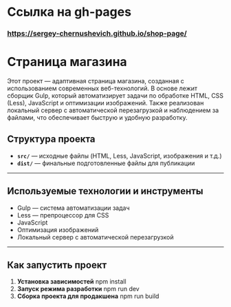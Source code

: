 # Ссылка на gh-pages

### https://sergey-chernushevich.github.io/shop-page/

# Страница магазина

Этот проект — адаптивная страница магазина, созданная с использованием современных веб-технологий. В основе лежит сборщик Gulp, который автоматизирует задачи по обработке HTML, CSS (Less), JavaScript и оптимизации изображений. Также реализован локальный сервер с автоматической перезагрузкой и наблюдением за файлами, что обеспечивает быструю и удобную разработку.

## Структура проекта

- **`src/`** — исходные файлы (HTML, Less, JavaScript, изображения и т.д.)
- **`dist/`** — финальные подготовленные файлы для публикации

---

## Используемые технологии и инструменты

- Gulp — система автоматизации задач
- Less — препроцессор для CSS
- JavaScript
- Оптимизация изображений
- Локальный сервер с автоматической перезагрузкой

---

## Как запустить проект

1. **Установка зависимостей**
   npm install
2. **Запуск режима разработки**
   npm run dev
3. **Сборка проекта для продакшена**
   npm run build
